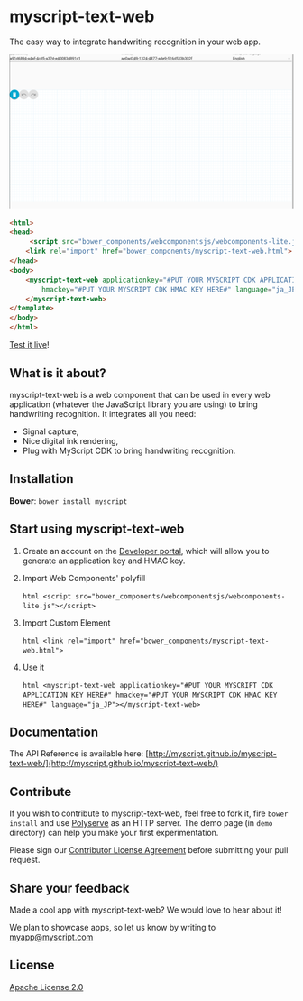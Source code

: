 myscript-text-web
=================

The easy way to integrate handwriting recognition in your web app.

<a href="myscript.github.io/"><img src="text.gif" /></a>

```html
<html>
<head>
     <script src="bower_components/webcomponentsjs/webcomponents-lite.js"></script>
    <link rel="import" href="bower_components/myscript-text-web.html">
</head>
<body>
    <myscript-text-web applicationkey="#PUT YOUR MYSCRIPT CDK APPLICATION KEY HERE#" 
        hmackey="#PUT YOUR MYSCRIPT CDK HMAC KEY HERE#" language="ja_JP">
    </myscript-text-web>
</template>
</body>
</html>
```    

[Test it live](http://myscript.github.io/myscript-text-web/index.html/demo/)!

## What is it about?

myscript-text-web is a web component that can be used in every web application (whatever the JavaScript library you are using) to bring handwriting recognition. It integrates all you need:  
* Signal capture,  
* Nice digital ink rendering,  
* Plug with MyScript CDK to bring handwriting recognition.

## Installation

**Bower**: `bower install myscript`

## Start using myscript-text-web

1. Create an account on the [Developer portal](https://dev.myscript.com/), which will allow you to generate an application key and HMAC key.  

2. Import Web Components' polyfill

    `html <script src="bower_components/webcomponentsjs/webcomponents-lite.js"></script>`

3. Import Custom Element

    `html <link rel="import" href="bower_components/myscript-text-web.html">`

3. Use it

    `html <myscript-text-web applicationkey="#PUT YOUR MYSCRIPT CDK APPLICATION KEY HERE#" hmackey="#PUT YOUR MYSCRIPT CDK HMAC KEY HERE#" language="ja_JP"></myscript-text-web>`
    
## Documentation 

The API Reference is available here: [http://myscript.github.io/myscript-text-web/](http://myscript.github.io/myscript-text-web/) 

## Contribute

If you wish to contribute to myscript-text-web, feel free to fork it, fire `bower install` and use [Polyserve](https://github.com/PolymerLabs/polyserve) as an HTTP server. The demo page (in `demo` directory) can help you make your first experimentation.

Please sign our [Contributor License Agreement](CONTRIBUTING.md) before submitting your pull request.

## Share your feedback

Made a cool app with myscript-text-web? We would love to hear about it!

We plan to showcase apps, so let us know by writing to [myapp@myscript.com](mailto://myapp@myscript.com)

## License

[Apache License 2.0](http://www.apache.org/licenses/LICENSE-2.0)
